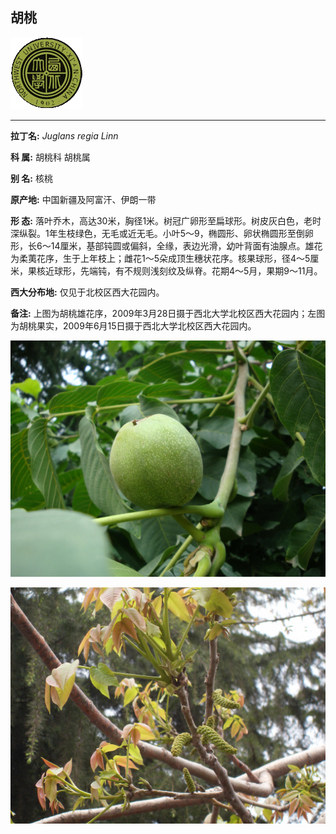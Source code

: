 ## 胡桃

![西北大学校园网络植物志](../JPG/nwu.gif)

---

**拉丁名:**  _Juglans regia Linn_

**科 属:** 胡桃科 胡桃属

**别 名:** 核桃

**原产地:** 中国新疆及阿富汗、伊朗一带

**形  态:** 落叶乔木，高达30米，胸径1米。树冠广卵形至扁球形。树皮灰白色，老时深纵裂。1年生枝绿色，无毛或近无毛。小叶5～9，椭圆形、卵状椭圆形至倒卵形，长6～14厘米，基部钝圆或偏斜，全缘，表边光滑，幼叶背面有油腺点。雄花为柔荑花序，生于上年枝上；雌花1～5朵成顶生穗状花序。核果球形，径4～5厘米，果核近球形，先端钝，有不规则浅刻纹及纵脊。花期4～5月，果期9～11月。　　　

**西大分布地:** 仅见于北校区西大花园内。 

**备注:** 上图为胡桃雄花序，2009年3月28日摄于西北大学北校区西大花园内；左图为胡桃果实，2009年6月15日摄于西北大学北校区西大花园内。

![胡桃](../JPG/胡桃.JPG) 

![胡桃](../JPG/胡桃1.JPG) 

